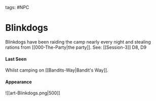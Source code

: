 tags: #NPC

# Blinkdogs
Blinkdogs have been raiding the camp nearly every night and stealing rations from [[000-The-Party|the party]].
See: [[Session-3]] D8, D9

#### Last Seen
Whilst camping on [[Bandits-Way|Bandit's Way]].

#### Appearance

![[art-Blinkdogs.png|500]]